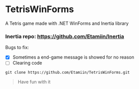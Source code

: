 # TetrisWinForms
A Tetris game made with .NET WinForms and Inertia library

### Inertia repo: https://github.com/Etamiin/Inertia

Bugs to fix:
- [x] Sometimes a end-game message is showed for no reason
- [ ] Clearing code

```
git clone https://github.com/Etamiin/TetrisWinForms.git
```

> Have fun with it